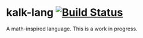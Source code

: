# kalk-lang [![Build Status](https://travis-ci.org/yishn/kalk-lang.svg?branch=master)](https://travis-ci.org/yishn/kalk-lang)

A math-inspired language. This is a work in progress.
